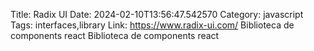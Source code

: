 Title: Radix UI
Date: 2024-02-10T13:56:47.542570
Category: javascript
Tags: interfaces,library
Link: https://www.radix-ui.com/
Biblioteca de components react
Biblioteca de components react
